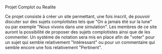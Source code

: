 Projet Complot ou Realite 

Ce projet consiste à créer un site permettant, une fois inscrit, de pouvoir discuter sur des sujets complotistes tels que "On a jamais été sur la lune" ou par exemple "Nous vivons dans une simulation". Les membres de ce site auront la possibilité de proposer des sujets complotistes ainsi que de les commenter.
Un système de notation sera mis en place afin de "voter" pour un sujet qui semble relativement "Intéressant" ou pour un commentaire qui semble encore une fois relativement "Pertinent".